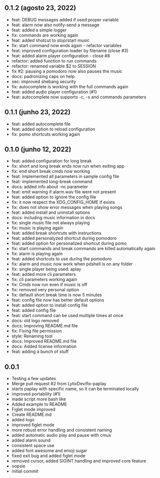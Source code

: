 ## 0.1.2 (agosto 23, 2022)
  - feat: DEBUG messages added if used proper variable
  - feat: alarm now also notify-send a message
  - feat: added a simple logger
  - fix: commands are working again
  - feat: added shotcut to stop/start music
  - fix: start command now ends again - refactor variables
  - feat: improved configuration loader by filename (close #3)
  - feat: added alarm player configuration - close #8
  - refactor: added function to run commands
  - refactor: renamed variable $2 to SESSION
  - fix #2: pausing a pomodoro now also pauses the music
  - docs: padronizing caps on help
  - sec: improved shebang security
  - fix: autocomplete is working with the full commands again
  - feat: added audio player configuration (#1)
  - feat: autocomplete now supports -c, -s and commands parameters

## 0.1.1 (junho 23, 2022)
  - feat: added autocomplete file
  - feat: added option to reload configuration
  - fix: pomo shortcuts working again

## 0.1.0 (junho 12, 2022)
  - feat: added configuration for long break
  - fix: short and long break ends now run when exiting app
  - fix: end short break cmds now working
  - feat: implemented all parameters in sample config file
  - feat: implemented long-break command
  - docs: added info about -nc parameter
  - feat: emit warning if alarm.wav file were not present
  - feat: added option to ignore the config file
  - fix: it now respect the XDG_CONFIG_HOME if exists
  - fix: does not show error messages when playing songs
  - feat: added install and uninstall options
  - docs: including music information in docs
  - fix: single music file not always playing
  - fix: music is playing again
  - feat: added break shortcuts with instructions
  - feat: added personalyzed shortcut during pomodoro
  - feat: added option for personalized shortcut during pomo
  - fix: start commands and break commands are killed automatically again
  - fix: alarm is playing again
  - feat: added shortcuts to use during the pomodoro
  - fix: alarm and music now work when pdshell is on any folder
  - fix: single player being used: aplay
  - feat: added more cli parameters
  - fix: cli parameters working again
  - fix: Cmds now run even if music is off
  - fix: removed very personal option
  - fix: default short break time is now 5 minutes
  - feat: config file now has better default options
  - feat: added option to install config file
  - feat: added config file
  - feat: start command can be used multiple times at once
  - docs: old logo removed
  - docs: Improving README.md file
  - fix: Fixing file permission
  - style: Renaming tool
  - docs: Improved README.md file
  - docs: Added license information
  - feat: adding a bunch of stuff

## 0.0.1
  - Testing a few updates
  - Merge pull request #2 from LytixDev/fix-paplay
  - starts paplay with specific name, so it can be terminated locally
  - improved portability (#1)
  - made script more bash like
  - Added example to README
  - Figlet mode improved
  - Create README.md
  - added logo
  - improved figlet mode
  - more robust error handling and consistent naming
  - added automatic audio play and pause with cmus
  - added alarm sound
  - consistent space use
  - added font awesome and emoji sugar
  - fixed exit bug and added figlet mode
  - removed cursor, added SIGINT handling and improved core feature
  - oopsie
  - initial commit

